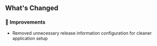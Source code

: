## What's Changed

### 🔧 Improvements
- Removed unnecessary release information configuration for cleaner application setup
